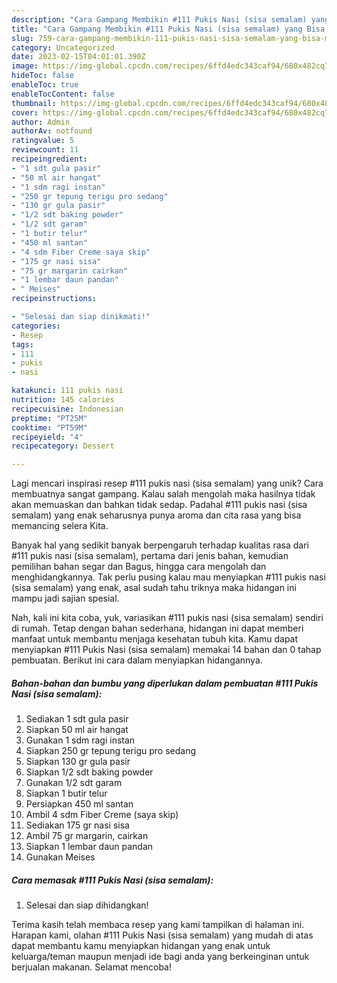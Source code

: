 ```yaml
---
description: "Cara Gampang Membikin #111 Pukis Nasi (sisa semalam) yang Bisa Manjain Lidah"
title: "Cara Gampang Membikin #111 Pukis Nasi (sisa semalam) yang Bisa Manjain Lidah"
slug: 759-cara-gampang-membikin-111-pukis-nasi-sisa-semalam-yang-bisa-manjain-lidah
category: Uncategorized
date: 2023-02-15T04:01:01.390Z
image: https://img-global.cpcdn.com/recipes/6ffd4edc343caf94/680x482cq70/111-pukis-nasi-sisa-semalam-foto-resep-utama.jpg
hideToc: false
enableToc: true
enableTocContent: false
thumbnail: https://img-global.cpcdn.com/recipes/6ffd4edc343caf94/680x482cq70/111-pukis-nasi-sisa-semalam-foto-resep-utama.jpg
cover: https://img-global.cpcdn.com/recipes/6ffd4edc343caf94/680x482cq70/111-pukis-nasi-sisa-semalam-foto-resep-utama.jpg
author: Admin
authorAv: notfound
ratingvalue: 5
reviewcount: 11
recipeingredient:
- "1 sdt gula pasir"
- "50 ml air hangat"
- "1 sdm ragi instan"
- "250 gr tepung terigu pro sedang"
- "130 gr gula pasir"
- "1/2 sdt baking powder"
- "1/2 sdt garam"
- "1 butir telur"
- "450 ml santan"
- "4 sdm Fiber Creme saya skip"
- "175 gr nasi sisa"
- "75 gr margarin cairkan"
- "1 lembar daun pandan"
- " Meises"
recipeinstructions:

- "Selesai dan siap dinikmati!"
categories:
- Resep
tags:
- 111
- pukis
- nasi

katakunci: 111 pukis nasi 
nutrition: 145 calories
recipecuisine: Indonesian
preptime: "PT25M"
cooktime: "PT59M"
recipeyield: "4"
recipecategory: Dessert

---
```





Lagi mencari inspirasi resep #111 pukis nasi (sisa semalam) yang unik? Cara membuatnya sangat gampang. Kalau salah mengolah maka hasilnya tidak akan memuaskan dan bahkan tidak sedap. Padahal #111 pukis nasi (sisa semalam) yang enak seharusnya punya aroma dan cita rasa yang bisa memancing selera Kita.





Banyak hal yang sedikit banyak berpengaruh terhadap kualitas rasa dari #111 pukis nasi (sisa semalam), pertama dari jenis bahan, kemudian pemilihan bahan segar dan Bagus, hingga cara mengolah dan menghidangkannya. Tak perlu pusing kalau mau menyiapkan #111 pukis nasi (sisa semalam) yang enak,      asal sudah tahu triknya maka hidangan ini mampu jadi sajian spesial.





















Nah, kali ini kita coba, yuk, variasikan #111 pukis nasi (sisa semalam) sendiri di rumah. Tetap dengan bahan sederhana, hidangan ini dapat memberi manfaat untuk membantu menjaga kesehatan tubuh kita. Kamu dapat menyiapkan #111 Pukis Nasi (sisa semalam) memakai 14 bahan dan 0 tahap pembuatan. Berikut ini cara dalam menyiapkan hidangannya.

<!--inarticleads1-->

##### Bahan-bahan dan bumbu yang diperlukan dalam pembuatan #111 Pukis Nasi (sisa semalam):

1. Sediakan 1 sdt gula pasir
1. Siapkan 50 ml air hangat
1. Gunakan 1 sdm ragi instan
1. Siapkan 250 gr tepung terigu pro sedang
1. Siapkan 130 gr gula pasir
1. Siapkan 1/2 sdt baking powder
1. Gunakan 1/2 sdt garam
1. Siapkan 1 butir telur
1. Persiapkan 450 ml santan
1. Ambil 4 sdm Fiber Creme (saya skip)
1. Sediakan 175 gr nasi sisa
1. Ambil 75 gr margarin, cairkan
1. Siapkan 1 lembar daun pandan
1. Gunakan  Meises




<!--inarticleads2-->

##### Cara memasak #111 Pukis Nasi (sisa semalam):


1. Selesai dan siap dihidangkan!



Terima kasih telah membaca resep yang kami tampilkan di halaman ini. Harapan kami, olahan #111 Pukis Nasi (sisa semalam) yang mudah di atas dapat membantu kamu menyiapkan hidangan yang enak untuk keluarga/teman maupun menjadi ide bagi anda yang berkeinginan untuk berjualan makanan. Selamat mencoba!
